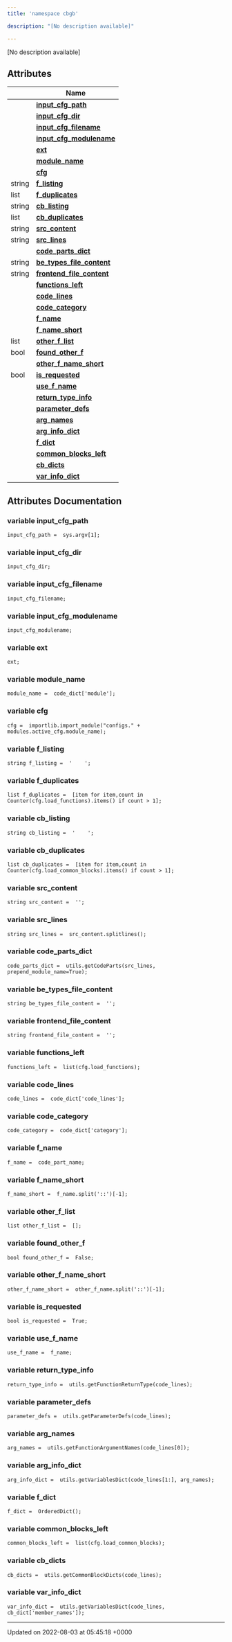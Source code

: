 ```yaml
---
title: 'namespace cbgb'

description: "[No description available]"

---
```







[No description available]

## Attributes

|                | Name           |
| -------------- | -------------- |
| | **[input_cfg_path](/documentation/code/gambit_sphinx/namespaces/namespacecbgb/#variable-input-cfg-path)**  |
| | **[input_cfg_dir](/documentation/code/gambit_sphinx/namespaces/namespacecbgb/#variable-input-cfg-dir)**  |
| | **[input_cfg_filename](/documentation/code/gambit_sphinx/namespaces/namespacecbgb/#variable-input-cfg-filename)**  |
| | **[input_cfg_modulename](/documentation/code/gambit_sphinx/namespaces/namespacecbgb/#variable-input-cfg-modulename)**  |
| | **[ext](/documentation/code/gambit_sphinx/namespaces/namespacecbgb/#variable-ext)**  |
| | **[module_name](/documentation/code/gambit_sphinx/namespaces/namespacecbgb/#variable-module-name)**  |
| | **[cfg](/documentation/code/gambit_sphinx/namespaces/namespacecbgb/#variable-cfg)**  |
| string | **[f_listing](/documentation/code/gambit_sphinx/namespaces/namespacecbgb/#variable-f-listing)**  |
| list | **[f_duplicates](/documentation/code/gambit_sphinx/namespaces/namespacecbgb/#variable-f-duplicates)**  |
| string | **[cb_listing](/documentation/code/gambit_sphinx/namespaces/namespacecbgb/#variable-cb-listing)**  |
| list | **[cb_duplicates](/documentation/code/gambit_sphinx/namespaces/namespacecbgb/#variable-cb-duplicates)**  |
| string | **[src_content](/documentation/code/gambit_sphinx/namespaces/namespacecbgb/#variable-src-content)**  |
| string | **[src_lines](/documentation/code/gambit_sphinx/namespaces/namespacecbgb/#variable-src-lines)**  |
| | **[code_parts_dict](/documentation/code/gambit_sphinx/namespaces/namespacecbgb/#variable-code-parts-dict)**  |
| string | **[be_types_file_content](/documentation/code/gambit_sphinx/namespaces/namespacecbgb/#variable-be-types-file-content)**  |
| string | **[frontend_file_content](/documentation/code/gambit_sphinx/namespaces/namespacecbgb/#variable-frontend-file-content)**  |
| | **[functions_left](/documentation/code/gambit_sphinx/namespaces/namespacecbgb/#variable-functions-left)**  |
| | **[code_lines](/documentation/code/gambit_sphinx/namespaces/namespacecbgb/#variable-code-lines)**  |
| | **[code_category](/documentation/code/gambit_sphinx/namespaces/namespacecbgb/#variable-code-category)**  |
| | **[f_name](/documentation/code/gambit_sphinx/namespaces/namespacecbgb/#variable-f-name)**  |
| | **[f_name_short](/documentation/code/gambit_sphinx/namespaces/namespacecbgb/#variable-f-name-short)**  |
| list | **[other_f_list](/documentation/code/gambit_sphinx/namespaces/namespacecbgb/#variable-other-f-list)**  |
| bool | **[found_other_f](/documentation/code/gambit_sphinx/namespaces/namespacecbgb/#variable-found-other-f)**  |
| | **[other_f_name_short](/documentation/code/gambit_sphinx/namespaces/namespacecbgb/#variable-other-f-name-short)**  |
| bool | **[is_requested](/documentation/code/gambit_sphinx/namespaces/namespacecbgb/#variable-is-requested)**  |
| | **[use_f_name](/documentation/code/gambit_sphinx/namespaces/namespacecbgb/#variable-use-f-name)**  |
| | **[return_type_info](/documentation/code/gambit_sphinx/namespaces/namespacecbgb/#variable-return-type-info)**  |
| | **[parameter_defs](/documentation/code/gambit_sphinx/namespaces/namespacecbgb/#variable-parameter-defs)**  |
| | **[arg_names](/documentation/code/gambit_sphinx/namespaces/namespacecbgb/#variable-arg-names)**  |
| | **[arg_info_dict](/documentation/code/gambit_sphinx/namespaces/namespacecbgb/#variable-arg-info-dict)**  |
| | **[f_dict](/documentation/code/gambit_sphinx/namespaces/namespacecbgb/#variable-f-dict)**  |
| | **[common_blocks_left](/documentation/code/gambit_sphinx/namespaces/namespacecbgb/#variable-common-blocks-left)**  |
| | **[cb_dicts](/documentation/code/gambit_sphinx/namespaces/namespacecbgb/#variable-cb-dicts)**  |
| | **[var_info_dict](/documentation/code/gambit_sphinx/namespaces/namespacecbgb/#variable-var-info-dict)**  |



## Attributes Documentation

### variable input_cfg_path

```
input_cfg_path =  sys.argv[1];
```


### variable input_cfg_dir

```
input_cfg_dir;
```


### variable input_cfg_filename

```
input_cfg_filename;
```


### variable input_cfg_modulename

```
input_cfg_modulename;
```


### variable ext

```
ext;
```


### variable module_name

```
module_name =  code_dict['module'];
```


### variable cfg

```
cfg =  importlib.import_module("configs." + modules.active_cfg.module_name);
```


### variable f_listing

```
string f_listing =  '    ';
```


### variable f_duplicates

```
list f_duplicates =  [item for item,count in Counter(cfg.load_functions).items() if count > 1];
```


### variable cb_listing

```
string cb_listing =  '    ';
```


### variable cb_duplicates

```
list cb_duplicates =  [item for item,count in Counter(cfg.load_common_blocks).items() if count > 1];
```


### variable src_content

```
string src_content =  '';
```


### variable src_lines

```
string src_lines =  src_content.splitlines();
```


### variable code_parts_dict

```
code_parts_dict =  utils.getCodeParts(src_lines, prepend_module_name=True);
```


### variable be_types_file_content

```
string be_types_file_content =  '';
```


### variable frontend_file_content

```
string frontend_file_content =  '';
```


### variable functions_left

```
functions_left =  list(cfg.load_functions);
```


### variable code_lines

```
code_lines =  code_dict['code_lines'];
```


### variable code_category

```
code_category =  code_dict['category'];
```


### variable f_name

```
f_name =  code_part_name;
```


### variable f_name_short

```
f_name_short =  f_name.split('::')[-1];
```


### variable other_f_list

```
list other_f_list =  [];
```


### variable found_other_f

```
bool found_other_f =  False;
```


### variable other_f_name_short

```
other_f_name_short =  other_f_name.split('::')[-1];
```


### variable is_requested

```
bool is_requested =  True;
```


### variable use_f_name

```
use_f_name =  f_name;
```


### variable return_type_info

```
return_type_info =  utils.getFunctionReturnType(code_lines);
```


### variable parameter_defs

```
parameter_defs =  utils.getParameterDefs(code_lines);
```


### variable arg_names

```
arg_names =  utils.getFunctionArgumentNames(code_lines[0]);
```


### variable arg_info_dict

```
arg_info_dict =  utils.getVariablesDict(code_lines[1:], arg_names);
```


### variable f_dict

```
f_dict =  OrderedDict();
```


### variable common_blocks_left

```
common_blocks_left =  list(cfg.load_common_blocks);
```


### variable cb_dicts

```
cb_dicts =  utils.getCommonBlockDicts(code_lines);
```


### variable var_info_dict

```
var_info_dict =  utils.getVariablesDict(code_lines, cb_dict['member_names']);
```





-------------------------------

Updated on 2022-08-03 at 05:45:18 +0000